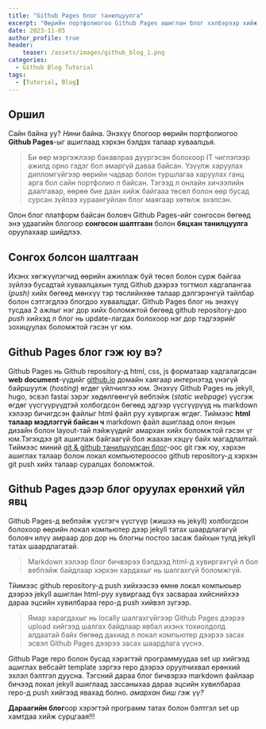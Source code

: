 ```yaml
---
title: "Github Pages блог танилцуулга"
excerpt: "Өөрийн портфолиогоо Github Pages ашиглан блог хэлбэрээр хийж сурцгаая!!! Юун түрүүнд Github Pages гэж юу болох мөнхүү вебсайт хийх процесс ямар болох талаар мэдэж авцгаая"
date: 2023-11-05
author_profile: true
header:
    teaser: /assets/images/github_blog_1.png
categories:
  - Github Blog Tutorial
tags:
  - [Tutorial, Blog]
---
```

## Оршил
Сайн байна уу? *Нини* байна. Энэхүү блогоор өөрийн портфолиогоо **Github Pages**-ыг ашиглаад хэрхэн бэлдэх талаар хуваалцъя. 
> Би өөр мэргэжлээр бакавлраа дүүргэсэн болохоор IT чиглэлээр ажилд орно гэдэг бол амаргүй даваа байсан. Үзүүлж харуулах дипломгүйгээр өөрийн чадвар болон туршлагаа харуулах ганц арга бол сайн портфолио л байсан. Тэгээд л онлайн хичээлийн даалгавар, өөрөө бие даан хийж байгааа төсөл болон өөр бусад сурсан зүйлээ хураангуйлан блог маягаар хөтөлж эхэлсэн.

Олон блог платформ байсан боловч Github Pages-ийг сонгосон бөгөөд энэ удаагийн блогоор **сонгосон шалтгаан** болон **бяцхан танилцуулга** оруулахаар шийдлээ.

## Сонгох болсон шалтгаан

Ихэнх хөгжүүлэгчид өөрийн ажиллаж буй төсөл болон сурж байгаа зүйлээ бусадтай хуваалцахын тулд Github дээрээ тогтмол хадгалангаа (*push)* хийх бөгөөд мөнхүү тэр төслийнхөө талаар дэлгэрэнгүй тайлбар болон сэтгэгдлээ блогдоо хуваалцдаг. Github Pages блог нь энэхүү тусдаа 2 ажлыг нэг дор хийх боломжтой бөгөөд github repository-доо *push* хийхэд л блог нь update-лагдах болохоор нэг дор тэдгээрийг зохицуулах боломжтой гэсэн үг юм.

## Github Pages блог гэж юу вэ?

Github Pages нь Github repository-д html, css, js форматаар хадгалагдсан **web document**-үүдийг [github.io](http://github.io) домайн хаягаар интернэтэд үнэгүй байршуулж (*hosting*) өгдөг үйлчилгээ юм. Энэхүү Github Pages нь jekyll, hugo, эсвэл fastai зэрэг хөдөлгөөнгүй вебпэйж (*static webpage*) үүсгэж өгдөг үүсгүүрүүдтэй холбогдсон бөгөөд эдгээр үүсгүүрүүд нь markdown хэлээр бичигдсэн файлыг html файл руу хувиргаж өгдөг. Тиймээс **html талаар мэдлэггүй байсан ч** markdown файл ашиглаад олон янзын дизайн болон layout-тай пэйжүүдийг амархан хийх боломжтой гэсэн үг юм.Тэгэхдээ git ашиглаж байгаагүй бол жаахан хэцүү байх магадлалтай. Тиймээс миний [git & github танилцуулсан блог](https://nini-tech23.github.io/git%20series/git-intro/)-оос git гэж юу, хэрхэн ашиглах талаар болон локал компьютероосоо github repository-д хэрхэн git push хийх талаар суралцах боломжтой.

## Github Pages дээр блог оруулах ерөнхий үйл явц

Github Pages-д вебпэйж үүсгэгч үүсгүүр (жишээ нь jekyll) холбогдсон болохоор өөрийн локал компьютер дээр jekyll татах шаардлагагүй боловч илүү амраар дор дор нь блогны постоо засаж байхын тулд jekyll татах шаардлагатай. 
> Markdown хэлээр блог бичвэрээ бэлдээд html-д хувиргахгүй л бол вебпэйж байдлаар хэрхэн хардахыг нь шалгахгүй боломжгүй.

Тйимээс github repository-д push хийхээсээ өмнө локал компьюьер дээрээ jekyll ашиглан html-руу хувиргаад бүх засвараа хийснийхээ дараа эцсийн хувилбараа repo-д push хийвэл зүгээр. 
> Ямар харагдахыг нь locally шалгахгүйгээр Github Pages дээрээ upload хийгээд шалгах байдлаар явбал ихэнх тохиолдолд алдаатай байх бөгөөд дахиад л локал компьютер дээрээ засах эсвэл Github Pages дээрээ засах шаардлага үүснэ.

Github Page repo болон бусад хэрэгтэй программуудаа set up хийгээд ашиглах вебсайт template зэргээ repo дээрээ оруулчихвал ерөнхий эхлэл бэлтгэл дуусна. Тэгсний дараа блог бичвэрээ markdown файлаар бичээд локал jekyll ашиглаад зассаныхаа дараа эцсийн хувилбараа repo-д push хийгээд явахад болно. *амархан биш гэж үү?*

**Дараагийн блог**оор хэрэгтэй программ татах болон бэлтгэл set up хамтдаа хийж сурцгаая!!!
